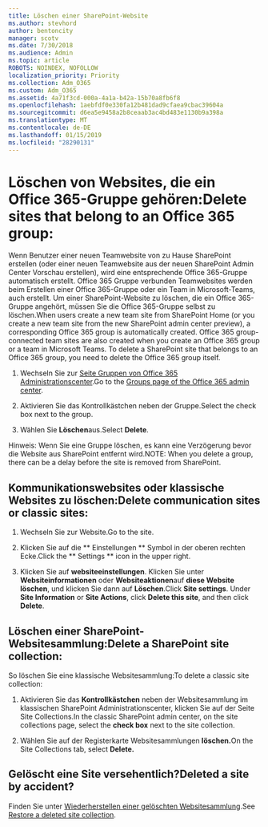 ```yaml
---
title: Löschen einer SharePoint-Website
ms.author: stevhord
author: bentoncity
manager: scotv
ms.date: 7/30/2018
ms.audience: Admin
ms.topic: article
ROBOTS: NOINDEX, NOFOLLOW
localization_priority: Priority
ms.collection: Adm_O365
ms.custom: Adm_O365
ms.assetid: 4a71f3cd-000a-4a1a-b42a-15b70a8fb6f8
ms.openlocfilehash: 1aebfdf0e330fa12b481dad9cfaea9cbac39604a
ms.sourcegitcommit: d6ea5e9458a2b8ceaab3ac4bd483e1130b9a398a
ms.translationtype: MT
ms.contentlocale: de-DE
ms.lasthandoff: 01/15/2019
ms.locfileid: "28290131"
---
```

# <a name="delete-sites-that-belong-to-an-office-365-group"></a><span data-ttu-id="2f32d-102">Löschen von Websites, die ein Office 365-Gruppe gehören:</span><span class="sxs-lookup"><span data-stu-id="2f32d-102">Delete sites that belong to an Office 365 group:</span></span>

<span data-ttu-id="2f32d-p101">Wenn Benutzer einer neuen Teamwebsite von zu Hause SharePoint erstellen (oder einer neuen Teamwebsite aus der neuen SharePoint Admin Center Vorschau erstellen), wird eine entsprechende Office 365-Gruppe automatisch erstellt. Office 365 Gruppe verbunden Teamwebsites werden beim Erstellen einer Office 365-Gruppe oder ein Team in Microsoft-Teams, auch erstellt. Um einer SharePoint-Website zu löschen, die ein Office 365-Gruppe angehört, müssen Sie die Office 365-Gruppe selbst zu löschen.</span><span class="sxs-lookup"><span data-stu-id="2f32d-p101">When users create a new team site from SharePoint Home (or you create a new team site from the new SharePoint admin center preview), a corresponding Office 365 group is automatically created. Office 365 group-connected team sites are also created when you create an Office 365 group or a team in Microsoft Teams. To delete a SharePoint site that belongs to an Office 365 group, you need to delete the Office 365 group itself.</span></span> 
  
1. <span data-ttu-id="2f32d-106">Wechseln Sie zur [Seite Gruppen von Office 365 Administrationscenter](https://portal.office.com/adminportal/home#/groups).</span><span class="sxs-lookup"><span data-stu-id="2f32d-106">Go to the [Groups page of the Office 365 admin center](https://portal.office.com/adminportal/home#/groups).</span></span>
    
2. <span data-ttu-id="2f32d-107">Aktivieren Sie das Kontrollkästchen neben der Gruppe.</span><span class="sxs-lookup"><span data-stu-id="2f32d-107">Select the check box next to the group.</span></span>
    
3. <span data-ttu-id="2f32d-108">Wählen Sie **Löschen**aus.</span><span class="sxs-lookup"><span data-stu-id="2f32d-108">Select **Delete**.</span></span>
    
<span data-ttu-id="2f32d-109">Hinweis: Wenn Sie eine Gruppe löschen, es kann eine Verzögerung bevor die Website aus SharePoint entfernt wird.</span><span class="sxs-lookup"><span data-stu-id="2f32d-109">NOTE: When you delete a group, there can be a delay before the site is removed from SharePoint.</span></span>
  
## <a name="delete-communication-sites-or-classic-sites"></a><span data-ttu-id="2f32d-110">Kommunikationswebsites oder klassische Websites zu löschen:</span><span class="sxs-lookup"><span data-stu-id="2f32d-110">Delete communication sites or classic sites:</span></span>

1. <span data-ttu-id="2f32d-111">Wechseln Sie zur Website.</span><span class="sxs-lookup"><span data-stu-id="2f32d-111">Go to the site.</span></span>
  
2. <span data-ttu-id="2f32d-112">Klicken Sie auf die \*\* Einstellungen \*\* Symbol in der oberen rechten Ecke.</span><span class="sxs-lookup"><span data-stu-id="2f32d-112">Click the \*\* Settings \*\* icon in the upper right.</span></span> 
  
3. <span data-ttu-id="2f32d-p102">Klicken Sie auf **websiteeinstellungen**. Klicken Sie unter **Websiteinformationen** oder **Websiteaktionen**auf **diese Website löschen**, und klicken Sie dann auf **Löschen**.</span><span class="sxs-lookup"><span data-stu-id="2f32d-p102">Click **Site settings**. Under **Site Information** or **Site Actions**, click **Delete this site**, and then click **Delete**.</span></span>
  
## <a name="delete-a-sharepoint-site-collection"></a><span data-ttu-id="2f32d-115">Löschen einer SharePoint-Websitesammlung:</span><span class="sxs-lookup"><span data-stu-id="2f32d-115">Delete a SharePoint site collection:</span></span>

<span data-ttu-id="2f32d-116">So löschen Sie eine klassische Websitesammlung:</span><span class="sxs-lookup"><span data-stu-id="2f32d-116">To delete a classic site collection:</span></span>
  
1. <span data-ttu-id="2f32d-117">Aktivieren Sie das **Kontrollkästchen** neben der Websitesammlung im klassischen SharePoint Administrationscenter, klicken Sie auf der Seite Site Collections.</span><span class="sxs-lookup"><span data-stu-id="2f32d-117">In the classic SharePoint admin center, on the site collections page, select the **check box** next to the site collection.</span></span> 
    
2. <span data-ttu-id="2f32d-118">Wählen Sie auf der Registerkarte Websitesammlungen **löschen.**</span><span class="sxs-lookup"><span data-stu-id="2f32d-118">On the Site Collections tab, select **Delete.**</span></span>
    
## <a name="deleted-a-site-by-accident"></a><span data-ttu-id="2f32d-119">Gelöscht eine Site versehentlich?</span><span class="sxs-lookup"><span data-stu-id="2f32d-119">Deleted a site by accident?</span></span>

<span data-ttu-id="2f32d-120">Finden Sie unter [Wiederherstellen einer gelöschten Websitesammlung](https://go.microsoft.com/fwlink/?linkid=867660).</span><span class="sxs-lookup"><span data-stu-id="2f32d-120">See [Restore a deleted site collection](https://go.microsoft.com/fwlink/?linkid=867660).</span></span>
  


